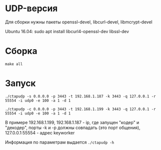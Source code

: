 UDP-версия
======


Для сборки нужны пакеты openssl-devel, libcurl-devel, libmcrypt-devel

Ubuntu 16.04:
sudo apt install libcurl4-openssl-dev libssl-dev

Сборка
======
`make all`


Запуск
======

`./ctapudp -s 0.0.0.0 -p 3443 -t 192.168.1.187 -k 3443 -q 127.0.0.1 -r 55554 -i udp0 -e 100 -a 1 -d 1`


`./ctapudp -c 0.0.0.0 -p 3443 -t 192.168.1.199 -k 3443 -q 127.0.0.1 -r 55554 -i udp0 -e 100 -a 1 -d 1`


В примере 192.168.1.199, 192.168.1.187 - ip, где запущен "кодер" и "декодер", порты -k и -p должны совпадать (это порт общения), 127.0.0.1:55554 - адрес keyworker


Информация по параметрам выдается `./ctapudp -h`
